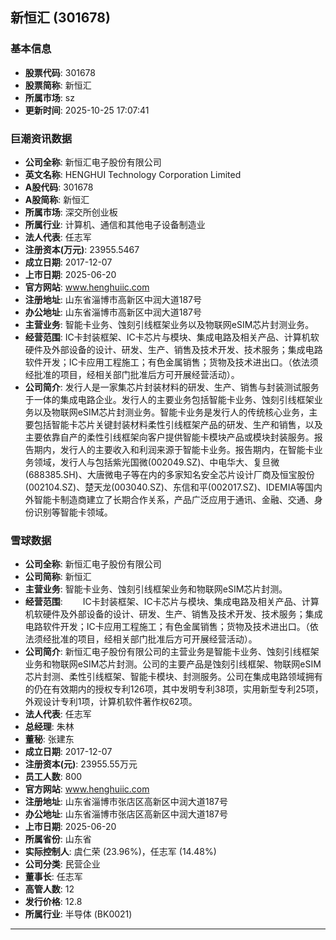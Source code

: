 ## 新恒汇 (301678)

### 基本信息

- **股票代码**: 301678
- **股票简称**: 新恒汇
- **所属市场**: sz
- **更新时间**: 2025-10-25 17:07:41

### 巨潮资讯数据

- **公司全称**: 新恒汇电子股份有限公司
- **英文名称**: HENGHUI Technology Corporation Limited
- **A股代码**: 301678
- **A股简称**: 新恒汇
- **所属市场**: 深交所创业板
- **所属行业**: 计算机、通信和其他电子设备制造业
- **法人代表**: 任志军
- **注册资本(万元)**: 23955.5467
- **成立日期**: 2017-12-07
- **上市日期**: 2025-06-20
- **官方网站**: www.henghuiic.com
- **注册地址**: 山东省淄博市高新区中润大道187号
- **办公地址**: 山东省淄博市高新区中润大道187号
- **主营业务**: 智能卡业务、蚀刻引线框架业务以及物联网eSIM芯片封测业务。
- **经营范围**: IC卡封装框架、IC卡芯片与模块、集成电路及相关产品、计算机软硬件及外部设备的设计、研发、生产、销售及技术开发、技术服务；集成电路软件开发；IC卡应用工程施工；有色金属销售；货物及技术进出口。（依法须经批准的项目，经相关部门批准后方可开展经营活动）。
- **公司简介**: 发行人是一家集芯片封装材料的研发、生产、销售与封装测试服务于一体的集成电路企业。发行人的主要业务包括智能卡业务、蚀刻引线框架业务以及物联网eSIM芯片封测业务。智能卡业务是发行人的传统核心业务，主要包括智能卡芯片关键封装材料柔性引线框架产品的研发、生产和销售，以及主要依靠自产的柔性引线框架向客户提供智能卡模块产品或模块封装服务。报告期内，发行人的主要收入和利润来源于智能卡业务。报告期内，在智能卡业务领域，发行人与包括紫光国微(002049.SZ)、中电华大、复旦微(688385.SH)、大唐微电子等在内的多家知名安全芯片设计厂商及恒宝股份(002104.SZ)、楚天龙(003040.SZ)、东信和平(002017.SZ)、IDEMIA等国内外智能卡制造商建立了长期合作关系，产品广泛应用于通讯、金融、交通、身份识别等智能卡领域。

### 雪球数据

- **公司全称**: 新恒汇电子股份有限公司
- **公司简称**: 新恒汇
- **主营业务**: 智能卡业务、蚀刻引线框架业务和物联网eSIM芯片封测。
- **经营范围**: 　　IC卡封装框架、IC卡芯片与模块、集成电路及相关产品、计算机软硬件及外部设备的设计、研发、生产、销售及技术开发、技术服务；集成电路软件开发；IC卡应用工程施工；有色金属销售；货物及技术进出口。（依法须经批准的项目，经相关部门批准后方可开展经营活动）。
- **公司简介**: 新恒汇电子股份有限公司的主营业务是智能卡业务、蚀刻引线框架业务和物联网eSIM芯片封测。公司的主要产品是蚀刻引线框架、物联网eSIM芯片封测、柔性引线框架、智能卡模块、封测服务。公司在集成电路领域拥有的仍在有效期内的授权专利126项，其中发明专利38项，实用新型专利25项，外观设计专利1项，计算机软件著作权62项。
- **法人代表**: 任志军
- **总经理**: 朱林
- **董秘**: 张建东
- **成立日期**: 2017-12-07
- **注册资本(元)**: 23955.55万元
- **员工人数**: 800
- **官方网站**: www.henghuiic.com
- **注册地址**: 山东省淄博市张店区高新区中润大道187号
- **办公地址**: 山东省淄博市张店区高新区中润大道187号
- **上市日期**: 2025-06-20
- **所属省份**: 山东省
- **实际控制人**: 虞仁荣 (23.96%)，任志军 (14.48%)
- **公司分类**: 民营企业
- **董事长**: 任志军
- **高管人数**: 12
- **发行价格**: 12.8
- **所属行业**: 半导体 (BK0021)

---